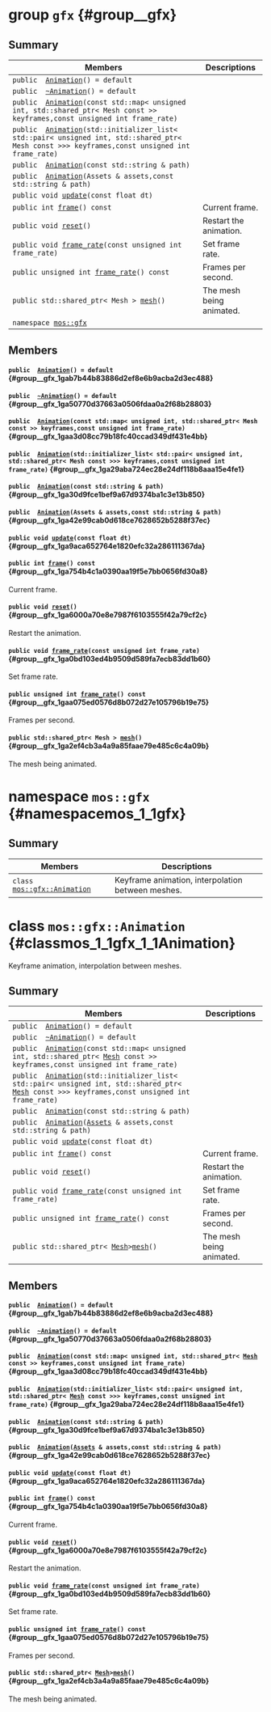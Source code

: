 # group `gfx` {#group__gfx}

## Summary

 Members                        | Descriptions                                
--------------------------------|---------------------------------------------
`public  `[`Animation`](#group__gfx_1gab7b44b83886d2ef8e6b9acba2d3ec488)`() = default`            | 
`public  `[`~Animation`](#group__gfx_1ga50770d37663a0506fdaa0a2f68b28803)`() = default`            | 
`public  `[`Animation`](#group__gfx_1gaa3d08cc79b18fc40ccad349df431e4bb)`(const std::map< unsigned int, std::shared_ptr< Mesh const >> keyframes,const unsigned int frame_rate)`            | 
`public  `[`Animation`](#group__gfx_1ga29aba724ec28e24df118b8aaa15e4fe1)`(std::initializer_list< std::pair< unsigned int, std::shared_ptr< Mesh const >>> keyframes,const unsigned int frame_rate)`            | 
`public  `[`Animation`](#group__gfx_1ga30d9fce1bef9a67d9374ba1c3e13b850)`(const std::string & path)`            | 
`public  `[`Animation`](#group__gfx_1ga42e99cab0d618ce7628652b5288f37ec)`(Assets & assets,const std::string & path)`            | 
`public void `[`update`](#group__gfx_1ga9aca652764e1820efc32a286111367da)`(const float dt)`            | 
`public int `[`frame`](#group__gfx_1ga754b4c1a0390aa19f5e7bb0656fd30a8)`() const`            | Current frame.
`public void `[`reset`](#group__gfx_1ga6000a70e8e7987f6103555f42a79cf2c)`()`            | Restart the animation.
`public void `[`frame_rate`](#group__gfx_1ga0bd103ed4b9509d589fa7ecb83dd1b60)`(const unsigned int frame_rate)`            | Set frame rate.
`public unsigned int `[`frame_rate`](#group__gfx_1gaa075ed0576d8b072d27e105796b19e75)`() const`            | Frames per second.
`public std::shared_ptr< Mesh > `[`mesh`](#group__gfx_1ga2ef4cb3a4a9a85faae79e485c6c4a09b)`()`            | The mesh being animated.
`namespace `[`mos::gfx`](#namespacemos_1_1gfx) | 

## Members

#### `public  `[`Animation`](#group__gfx_1gab7b44b83886d2ef8e6b9acba2d3ec488)`() = default` {#group__gfx_1gab7b44b83886d2ef8e6b9acba2d3ec488}

#### `public  `[`~Animation`](#group__gfx_1ga50770d37663a0506fdaa0a2f68b28803)`() = default` {#group__gfx_1ga50770d37663a0506fdaa0a2f68b28803}

#### `public  `[`Animation`](#group__gfx_1gaa3d08cc79b18fc40ccad349df431e4bb)`(const std::map< unsigned int, std::shared_ptr< Mesh const >> keyframes,const unsigned int frame_rate)` {#group__gfx_1gaa3d08cc79b18fc40ccad349df431e4bb}

#### `public  `[`Animation`](#group__gfx_1ga29aba724ec28e24df118b8aaa15e4fe1)`(std::initializer_list< std::pair< unsigned int, std::shared_ptr< Mesh const >>> keyframes,const unsigned int frame_rate)` {#group__gfx_1ga29aba724ec28e24df118b8aaa15e4fe1}

#### `public  `[`Animation`](#group__gfx_1ga30d9fce1bef9a67d9374ba1c3e13b850)`(const std::string & path)` {#group__gfx_1ga30d9fce1bef9a67d9374ba1c3e13b850}

#### `public  `[`Animation`](#group__gfx_1ga42e99cab0d618ce7628652b5288f37ec)`(Assets & assets,const std::string & path)` {#group__gfx_1ga42e99cab0d618ce7628652b5288f37ec}

#### `public void `[`update`](#group__gfx_1ga9aca652764e1820efc32a286111367da)`(const float dt)` {#group__gfx_1ga9aca652764e1820efc32a286111367da}

#### `public int `[`frame`](#group__gfx_1ga754b4c1a0390aa19f5e7bb0656fd30a8)`() const` {#group__gfx_1ga754b4c1a0390aa19f5e7bb0656fd30a8}

Current frame.

#### `public void `[`reset`](#group__gfx_1ga6000a70e8e7987f6103555f42a79cf2c)`()` {#group__gfx_1ga6000a70e8e7987f6103555f42a79cf2c}

Restart the animation.

#### `public void `[`frame_rate`](#group__gfx_1ga0bd103ed4b9509d589fa7ecb83dd1b60)`(const unsigned int frame_rate)` {#group__gfx_1ga0bd103ed4b9509d589fa7ecb83dd1b60}

Set frame rate.

#### `public unsigned int `[`frame_rate`](#group__gfx_1gaa075ed0576d8b072d27e105796b19e75)`() const` {#group__gfx_1gaa075ed0576d8b072d27e105796b19e75}

Frames per second.

#### `public std::shared_ptr< Mesh > `[`mesh`](#group__gfx_1ga2ef4cb3a4a9a85faae79e485c6c4a09b)`()` {#group__gfx_1ga2ef4cb3a4a9a85faae79e485c6c4a09b}

The mesh being animated.

# namespace `mos::gfx` {#namespacemos_1_1gfx}

## Summary

 Members                        | Descriptions                                
--------------------------------|---------------------------------------------
`class `[`mos::gfx::Animation`](api-gfx.md#classmos_1_1gfx_1_1Animation) | Keyframe animation, interpolation between meshes.

# class `mos::gfx::Animation` {#classmos_1_1gfx_1_1Animation}

Keyframe animation, interpolation between meshes.

## Summary

 Members                        | Descriptions                                
--------------------------------|---------------------------------------------
`public  `[`Animation`](#group__gfx_1gab7b44b83886d2ef8e6b9acba2d3ec488)`() = default` | 
`public  `[`~Animation`](#group__gfx_1ga50770d37663a0506fdaa0a2f68b28803)`() = default` | 
`public  `[`Animation`](#group__gfx_1gaa3d08cc79b18fc40ccad349df431e4bb)`(const std::map< unsigned int, std::shared_ptr< `[`Mesh`](#classmos_1_1gfx_1_1Mesh)` const >> keyframes,const unsigned int frame_rate)` | 
`public  `[`Animation`](#group__gfx_1ga29aba724ec28e24df118b8aaa15e4fe1)`(std::initializer_list< std::pair< unsigned int, std::shared_ptr< `[`Mesh`](#classmos_1_1gfx_1_1Mesh)` const >>> keyframes,const unsigned int frame_rate)` | 
`public  `[`Animation`](#group__gfx_1ga30d9fce1bef9a67d9374ba1c3e13b850)`(const std::string & path)` | 
`public  `[`Animation`](#group__gfx_1ga42e99cab0d618ce7628652b5288f37ec)`(`[`Assets`](#classmos_1_1gfx_1_1Assets)` & assets,const std::string & path)` | 
`public void `[`update`](#group__gfx_1ga9aca652764e1820efc32a286111367da)`(const float dt)` | 
`public int `[`frame`](#group__gfx_1ga754b4c1a0390aa19f5e7bb0656fd30a8)`() const` | Current frame.
`public void `[`reset`](#group__gfx_1ga6000a70e8e7987f6103555f42a79cf2c)`()` | Restart the animation.
`public void `[`frame_rate`](#group__gfx_1ga0bd103ed4b9509d589fa7ecb83dd1b60)`(const unsigned int frame_rate)` | Set frame rate.
`public unsigned int `[`frame_rate`](#group__gfx_1gaa075ed0576d8b072d27e105796b19e75)`() const` | Frames per second.
`public std::shared_ptr< `[`Mesh`](#classmos_1_1gfx_1_1Mesh)` > `[`mesh`](#group__gfx_1ga2ef4cb3a4a9a85faae79e485c6c4a09b)`()` | The mesh being animated.

## Members

#### `public  `[`Animation`](#group__gfx_1gab7b44b83886d2ef8e6b9acba2d3ec488)`() = default` {#group__gfx_1gab7b44b83886d2ef8e6b9acba2d3ec488}

#### `public  `[`~Animation`](#group__gfx_1ga50770d37663a0506fdaa0a2f68b28803)`() = default` {#group__gfx_1ga50770d37663a0506fdaa0a2f68b28803}

#### `public  `[`Animation`](#group__gfx_1gaa3d08cc79b18fc40ccad349df431e4bb)`(const std::map< unsigned int, std::shared_ptr< `[`Mesh`](#classmos_1_1gfx_1_1Mesh)` const >> keyframes,const unsigned int frame_rate)` {#group__gfx_1gaa3d08cc79b18fc40ccad349df431e4bb}

#### `public  `[`Animation`](#group__gfx_1ga29aba724ec28e24df118b8aaa15e4fe1)`(std::initializer_list< std::pair< unsigned int, std::shared_ptr< `[`Mesh`](#classmos_1_1gfx_1_1Mesh)` const >>> keyframes,const unsigned int frame_rate)` {#group__gfx_1ga29aba724ec28e24df118b8aaa15e4fe1}

#### `public  `[`Animation`](#group__gfx_1ga30d9fce1bef9a67d9374ba1c3e13b850)`(const std::string & path)` {#group__gfx_1ga30d9fce1bef9a67d9374ba1c3e13b850}

#### `public  `[`Animation`](#group__gfx_1ga42e99cab0d618ce7628652b5288f37ec)`(`[`Assets`](#classmos_1_1gfx_1_1Assets)` & assets,const std::string & path)` {#group__gfx_1ga42e99cab0d618ce7628652b5288f37ec}

#### `public void `[`update`](#group__gfx_1ga9aca652764e1820efc32a286111367da)`(const float dt)` {#group__gfx_1ga9aca652764e1820efc32a286111367da}

#### `public int `[`frame`](#group__gfx_1ga754b4c1a0390aa19f5e7bb0656fd30a8)`() const` {#group__gfx_1ga754b4c1a0390aa19f5e7bb0656fd30a8}

Current frame.

#### `public void `[`reset`](#group__gfx_1ga6000a70e8e7987f6103555f42a79cf2c)`()` {#group__gfx_1ga6000a70e8e7987f6103555f42a79cf2c}

Restart the animation.

#### `public void `[`frame_rate`](#group__gfx_1ga0bd103ed4b9509d589fa7ecb83dd1b60)`(const unsigned int frame_rate)` {#group__gfx_1ga0bd103ed4b9509d589fa7ecb83dd1b60}

Set frame rate.

#### `public unsigned int `[`frame_rate`](#group__gfx_1gaa075ed0576d8b072d27e105796b19e75)`() const` {#group__gfx_1gaa075ed0576d8b072d27e105796b19e75}

Frames per second.

#### `public std::shared_ptr< `[`Mesh`](#classmos_1_1gfx_1_1Mesh)` > `[`mesh`](#group__gfx_1ga2ef4cb3a4a9a85faae79e485c6c4a09b)`()` {#group__gfx_1ga2ef4cb3a4a9a85faae79e485c6c4a09b}

The mesh being animated.

